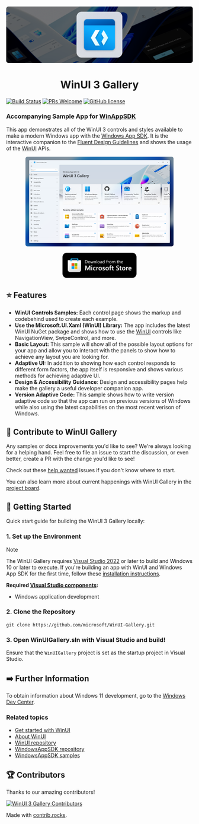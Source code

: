 ![WinUI Gallery hero image](docs/images/WinUIGalleryLanding.PNG)

<h1 align="center">
    WinUI 3 Gallery
</h1>

[![Build Status](https://dev.azure.com/ms/microsoft-ui-xaml/_apis/build/status%2Fmicrosoft.WinUI-Gallery?branchName=main)](https://dev.azure.com/ms/microsoft-ui-xaml/_build/latest?definitionId=612&branchName=main) [![PRs Welcome](https://img.shields.io/badge/PRs-welcome-brightgreen.svg?style=flat-square)](http://makeapullrequest.com) [![GitHub license](https://img.shields.io/badge/license-MIT-blue.svg?style=flat-square)](https://github.com/your/your-project/blob/master/LICENSE)

### Accompanying Sample App for [WinAppSDK](https://github.com/microsoft/WindowsAppSDK)

This app demonstrates all of the WinUI 3 controls and styles available to make a modern Windows app with the [Windows App SDK](https://github.com/microsoft/WindowsAppSDK). It is the interactive companion to the [Fluent Design Guidelines](https://docs.microsoft.com/windows/apps/design/basics/) and shows the usage of the [WinUI](https://docs.microsoft.com/windows/apps/winui/) APIs. 

<p align="center">
<img src="docs/images/winui-gallery.png" alt="WinUI 3 Gallery" width="400"/>
</p>
<p align="center">
<a href="https://apps.microsoft.com/detail/WinUI%203%20Gallery/9P3JFPWWDZRC?launch=true
	&mode=mini">
	<img alt="Store badge" src="docs/images/storeBadge.png" width="200"/>
</a>
</p>

## ⭐ Features

- **WinUI Controls Samples:** Each control page shows the markup and codebehind used to create each example.
- **Use the Microsoft.UI.Xaml (WinUI) Library:** The app includes the latest WinUI NuGet package and shows how to use the [WinUI](https://docs.microsoft.com/windows/apps/winui/) controls like NavigationView, SwipeControl, and more.
- **Basic Layout:** This sample will show all of the possible layout options for your app and allow you to interact with the panels to show how to achieve any layout you are looking for.
- **Adaptive UI:** In addition to showing how each control responds to different form factors, the app itself is responsive and shows various methods for achieving adaptive UI.
- **Design & Accessibility Guidance**: Design and accessibility pages help make the gallery a useful developer companion app. 
- **Version Adaptive Code:** This sample shows how to write version adaptive code so that the app can run on previous versions of Windows while also using the latest capabilities on the most recent verison of Windows.


## 👏 Contribute to WinUI Gallery

Any samples or docs improvements you'd like to see? We're always looking for a helping hand. Feel free to file an issue to start the discussion, or even better, create a PR with the change you'd like to see!

Check out these [help wanted](https://github.com/microsoft/WinUI-Gallery/issues?q=is%3Aopen+is%3Aissue+label%3A%22help+wanted%22) issues if you don't know where to start.

You can also learn more about current happenings with WinUI Gallery in the [project board](https://github.com/orgs/microsoft/projects/368).

## 🚀 Getting Started
Quick start guide for building the WinUI 3 Gallery locally:

### 1. Set up the Environment

> [!NOTE]
> The WinUI Gallery requires [Visual Studio 2022](https://visualstudio.microsoft.com/vs/) or later to build and Windows 10 or later to execute. If you're building an app with WinUI and Windows App SDK for the first time, follow these [installation instructions](https://learn.microsoft.com/windows/apps/get-started/start-here).

**Required [Visual Studio components](https://learn.microsoft.com/windows/apps/get-started/start-here?tabs=vs-2022-17-10#required-workloads-and-components):**
- Windows application development

### 2. Clone the Repository

```shell
git clone https://github.com/microsoft/WinUI-Gallery.git
```

### 3. Open WinUIGallery.sln with Visual Studio and build!

Ensure that the `WinUIGallery` project is set as the startup project in Visual Studio.

## ➡️ Further Information

To obtain information about Windows 11 development, go to the [Windows Dev Center](https://developer.microsoft.com/windows).

### Related topics


- [Get started with WinUI](https://learn.microsoft.com/windows/apps/get-started/start-here)  
- [About WinUI](https://aka.ms/windev)
- [WinUI repository](https://github.com/microsoft/microsoft-ui-xaml)
- [WindowsAppSDK repository](https://github.com/microsoft/WindowsAppSDK)
- [WindowsAppSDK samples](https://github.com/microsoft/WindowsAppSDK-Samples)

## 🏆 Contributors
Thanks to our amazing contributors!

[![WinUI 3 Gallery Contributors](https://contrib.rocks/image?repo=microsoft/WinUI-Gallery)](https://github.com/microsoft/WinUI-Gallery/graphs/contributors)

Made with [contrib.rocks](https://contrib.rocks).
